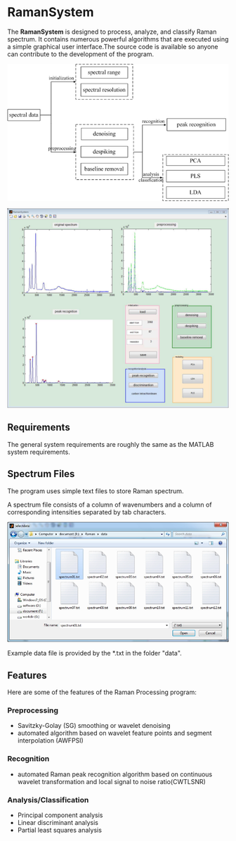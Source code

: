 # RamanSystem #

The **RamanSystem** is designed to process, analyze, and classify Raman spectrum. It contains numerous powerful algorithms that are executed using a simple graphical user interface.The source code is available so anyone can contribute to the development of the program.

![flow chart](https://github.com/forjobs/RamanSystem/blob/master/flow%20chart.jpg)

![graphical user interface](https://github.com/forjobs/RamanSystem/blob/master/graphical%20user%20interface%20.jpg)

## Requirements ##

The general system requirements are roughly the same as the MATLAB system requirements.


## Spectrum Files ##

The program uses simple text files to store Raman spectrum.

A spectrum file consists of a column of wavenumbers and a column of corresponding intensities separated by tab characters.

![selectdata interface](https://github.com/forjobs/RamanSystem/blob/master/selectdata%20interface.jpg)

Example data file is provided by the *.txt in the folder "data".

## Features ##
Here are some of the features of the Raman Processing program:

### Preprocessing ###
- Savitzky-Golay (SG) smoothing or wavelet denoising
- automated algorithm based on wavelet feature points and segment interpolation (AWFPSI)

### Recognition ###
- automated Raman peak recognition algorithm based on continuous wavelet transformation and local signal to noise ratio(CWTLSNR)

### Analysis/Classification ###
- Principal component analysis
- Linear discriminant analysis
- Partial least squares analysis
  





